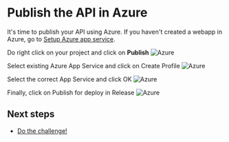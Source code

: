 # Publish the API in Azure

It's time to publish your API using Azure. If you haven't created a webapp in Azure, go to [Setup Azure app service](https://github.com/dasensio/myweeklydiet/blob/master/setup-azure-app-service.md).

Do right click on your project and click on **Publish**
![Azure](https://danielasensiolabs.blob.core.windows.net/myweeklydietlab/01_Publish_API_(1).png)

Select existing Azure App Service and click on Create Profile
![Azure](https://danielasensiolabs.blob.core.windows.net/myweeklydietlab/01_Publish_API_(2).png)

Select the correct App Service and click OK
![Azure](https://danielasensiolabs.blob.core.windows.net/myweeklydietlab/01_Publish_API_(3).png)

Finally, click on Publish for deploy in Release
![Azure](https://danielasensiolabs.blob.core.windows.net/myweeklydietlab/01_Publish_API_(4).png)

## Next steps
- [Do the challenge!](https://github.com/dasensio/myweeklydiet/blob/master/challenge.md)
